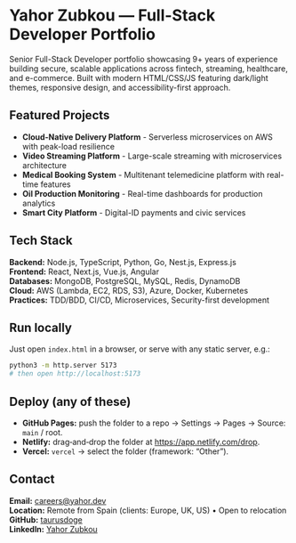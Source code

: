 # Yahor Zubkou — Full-Stack Developer Portfolio

Senior Full-Stack Developer portfolio showcasing 9+ years of experience building secure, scalable applications across fintech, streaming, healthcare, and e-commerce. Built with modern HTML/CSS/JS featuring dark/light themes, responsive design, and accessibility-first approach.

## Featured Projects

- **Cloud-Native Delivery Platform** - Serverless microservices on AWS with peak-load resilience
- **Video Streaming Platform** - Large-scale streaming with microservices architecture
- **Medical Booking System** - Multitenant telemedicine platform with real-time features
- **Oil Production Monitoring** - Real-time dashboards for production analytics
- **Smart City Platform** - Digital-ID payments and civic services

## Tech Stack

**Backend:** Node.js, TypeScript, Python, Go, Nest.js, Express.js  
**Frontend:** React, Next.js, Vue.js, Angular  
**Databases:** MongoDB, PostgreSQL, MySQL, Redis, DynamoDB  
**Cloud:** AWS (Lambda, EC2, RDS, S3), Azure, Docker, Kubernetes  
**Practices:** TDD/BDD, CI/CD, Microservices, Security-first development

## Run locally

Just open `index.html` in a browser, or serve with any static server, e.g.:

```bash
python3 -m http.server 5173
# then open http://localhost:5173
```

## Deploy (any of these)

- **GitHub Pages:** push the folder to a repo → Settings → Pages → Source: `main` / root.
- **Netlify:** drag‑and‑drop the folder at https://app.netlify.com/drop.
- **Vercel:** `vercel` → select the folder (framework: “Other”).

## Contact

**Email:** careers@yahor.dev  
**Location:** Remote from Spain (clients: Europe, UK, US) • Open to relocation  
**GitHub:** [taurusdoge](https://github.com/taurusdoge)  
**LinkedIn:** [Yahor Zubkou](https://www.linkedin.com/in/yahor-zubkou-216736198)
